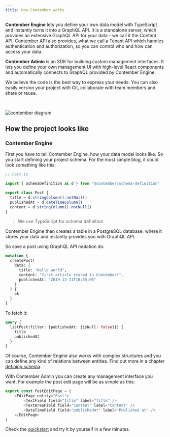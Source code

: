```yaml
---
title: How Contember works
---
```


**Contember Engine** lets you define your own data model with TypeScript and instantly turns it into a GraphQL API. It is a standalone server, which provides an extensive GraphQL API for your data - we call it the Content API. Contember API also provides, what we call a Tenant API which handles authentication and authorization, so you can control who and how can access your data.

**Contember Admin** is an SDK for building custom management interfaces. It lets you define your own management UI with high-level React components and automatically connects to GraphQL provided by Contember Engine.

We believe the code is the best way to express your needs. You can also easily version your project with Git, collaborate with team members and share or reuse.

<br />

![contember diagram](/assets/contember-diagram.svg)

<!--
TODO:
MISSING PROJECTS
PICTURE OF CONTEMBER API SERVER, POSTGRES DB AND MULTIPLE CLIENTS
THE CONTEMBER API SERVER SQUARE CONTAINS SUB-SQUARES = PROJECTS & TENANT API
PROJECTS SUB SQUARE CONTAINS BLOG SUBSQUARE
BLOG SUB SQUARE CONTAINS CONTENT API AND SYSTEM API
POSSIBLE INCLUDE WALL AS AUTHORIZATION LAYER``
-->

## How the project looks like


### Contember Engine

First you have to tell Contember Engine, how your data model looks like. So you start defining your project schema. For the most simple blog, it could look something like this:

```typescript
// Post.ts

import { SchemaDefinition as d } from '@contember/schema-definition'

export class Post {
  title = d.stringColumn().notNull()
  publishedAt = d.dateTimeColumn()
  content = d.stringColumn().notNull()
}
```

> We use TypeScript for schema definition.

Contember Engine then creates a table in a PostgreSQL database, where it stores your data and instantly provides you with GraphQL API.

So save a post using GraphQL API mutation do:
```graphql
mutation {
  createPost(
    data: {
      title: "Hello world",
      content: "first article stored in Contember!",
      publishedAt: "2019-12-11T16:35:06"
    }
  ) {
    ok
  }
}
```

<!--
MAYBE PICTURE OF CLIENT SENDING GRAPHQL QUERY TO CONTEMBER API AND CONTEMBER API SENDING SQL QUERY TO POSTGRES DB
SEE https://hasura.io/rstatic/dist/f7a4cfcf2813970ee1350efc9d748c79.gif
-->

To fetch it:

```graphql
query {
  listPost(filter: {publishedAt: {isNull: false}}) {
    title
    publishedAt
  }
}
```
Of course, Contember Engine also works with complex structures and you can define any kind of relations between entities. Find out more in a chapter [defining schema](schema/model.md).

With Contember Admin you can create any management interface you want. For example the post edit page will be as simple as this:

```typescript jsx
export const PostEditPage = (
    <EditPage entity="Post">
        <TextField field="title" label="Title" />
        <TextAreaField field="content" label="Content" />
        <DateTimeField field="publishedAt" label="Published at" />
    </EditPage>
)
```

Check the [quickstart](intro/quickstart.md) and try it by yourself in a few minutes.
